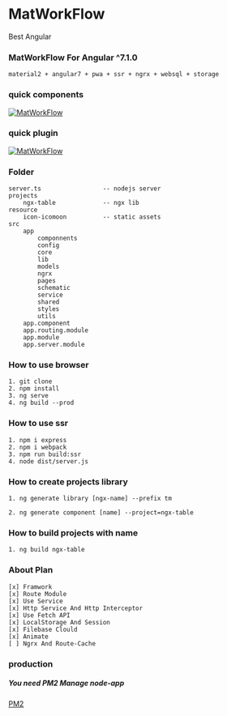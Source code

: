 # MatWorkFlow

Best Angular

### MatWorkFlow For Angular ^7.1.0

    material2 + angular7 + pwa + ssr + ngrx + websql + storage

### quick components
[![MatWorkFlow](https://github.com/guobin211/MatWorkflow/blob/work7/images/shematic.jpg)](https://github.com/guobin211/MatWorkflow)

### quick plugin
[![MatWorkFlow](https://github.com/guobin211/MatWorkflow/blob/work7/images/plugin.jpg)](https://github.com/guobin211/MatWorkflow)

### Folder

    server.ts                 -- nodejs server
    projects
        ngx-table             -- ngx lib
    resource
        icon-icomoon          -- static assets
    src
        app
            componnents
            config
            core
            lib
            models
            ngrx
            pages
            schematic
            service
            shared
            styles
            utils
        app.component
        app.routing.module
        app.module
        app.server.module

### How to use browser

    1. git clone
    2. npm install
    3. ng serve
    4. ng build --prod

### How to use ssr

    1. npm i express
    2. npm i webpack
    3. npm run build:ssr
    4. node dist/server.js

### How to create projects library

    1. ng generate library [ngx-name] --prefix tm

    2. ng generate component [name] --project=ngx-table

### How to build projects with name

    1. ng build ngx-table


### About Plan

    [x] Framwork
    [x] Route Module
    [x] Use Service
    [x] Http Service And Http Interceptor
    [x] Use Fetch API
    [x] LocalStorage And Session
    [x] Filebase Clould
    [x] Animate
    [ ] Ngrx And Route-Cache
    


### production
##### You need PM2 Manage node-app
[PM2](https://pm2.io/doc/en/runtime/guide/installation/)


